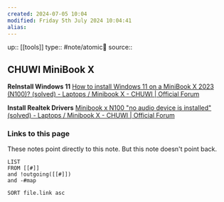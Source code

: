 ```yaml
---
created: 2024-07-05 10:04
modified: Friday 5th July 2024 10:04:41
alias:
---
```

up::  [[tools]]
type:: #note/atomic🌳
source::
## CHUWI MiniBook X
**ReInstall Windows 11**
[How to install Windows 11 on a MiniBook X 2023 (N100)? (solved) - Laptops / Minibook X - CHUWI | Official Forum](https://forum.chuwi.com/t/how-to-install-windows-11-on-a-minibook-x-2023-n100-solved/43608)

**Install Realtek Drivers**
[Minibook x N100 "no audio device is installed" (solved) - Laptops / Minibook X - CHUWI | Official Forum](https://forum.chuwi.com/t/minibook-x-n100-no-audio-device-is-installed-solved/43360/5)
### Links to this page
These notes point directly to this note. But this note doesn't point back.
```dataview
LIST
FROM [[#]]
and !outgoing([[#]])
and -#map

SORT file.link asc
```
